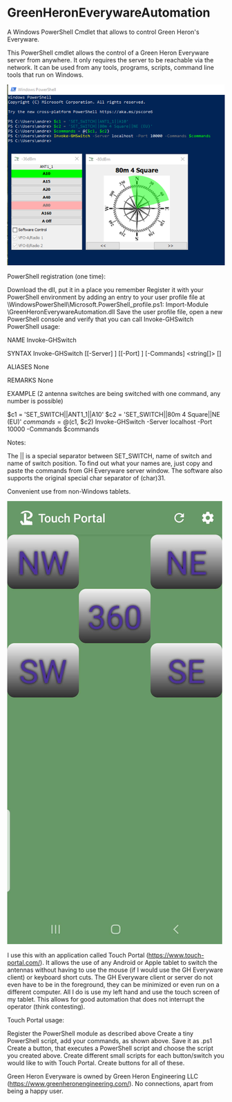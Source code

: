 # GreenHeronEverywareAutomation
A Windows PowerShell Cmdlet that allows to control Green Heron's Everyware.

This PowerShell cmdlet allows the control of a Green Heron Everyware server from anywhere. It only requires the server to be reachable via the network. It can be used from any tools, programs, scripts, command line tools that run on Windows.

![alt text](GHEverywarePowershell.png "PowerShell usage screenshot")

PowerShell registration (one time):

Download the dll, put it in a place you remember
Register it with your PowerShell environment by adding an entry to your user profile file at \WindowsPowerShell\Microsoft.PowerShell_profile.ps1: Import-Module \GreenHeronEverywareAutomation.dll
Save the user profile file, open a new PowerShell console and verify that you can call Invoke-GHSwitch
PowerShell usage:

NAME
Invoke-GHSwitch

SYNTAX
Invoke-GHSwitch [[-Server] ] [[-Port] ] [-Commands] <string[]> []

ALIASES
None

REMARKS
None

EXAMPLE (2 antenna switches are being switched with one command, any number is possible)

$c1 = 'SET_SWITCH||ANT1_1||A10'
$c2 = 'SET_SWITCH||80m 4 Square||NE (EU)'
$commands = @($c1, $c2)
Invoke-GHSwitch -Server localhost -Port 10000 -Commands $commands

Notes:

The || is a special separator between SET_SWITCH, name of switch and name of switch position. To find out what your names are, just copy and paste the commands from GH Everyware server window.
The software also supports the original special char separator of (char)31.

Convenient use from non-Windows tablets.

![alt text](GHEverywareTouchPortal.jpg "Touch Portal usage screenshot")

I use this with an application called Touch Portal (https://www.touch-portal.com/). It allows the use of any Android or Apple tablet to switch the antennas without having to use the mouse (if I would use the GH Everyware client) or keyboard short cuts. The GH Everyware client or server do not even have to be in the foreground, they can be minimized or even run on a different computer. All I do is use my left hand and use the touch screen of my tablet. This allows for good automation that does not interrupt the operator (think contesting).

Touch Portal usage:

Register the PowerShell module as described above
Create a tiny PowerShell script, add your commands, as shown above. Save it as .ps1
Create a button, that executes a PowerShell script and choose the script you created above.
Create different small scripts for each button/switch you would like to with Touch Portal.
Create buttons for all of these.


Green Heron Everyware is owned by Green Heron Engineering LLC (https://www.greenheronengineering.com/). No connections, apart from being a happy user. 
